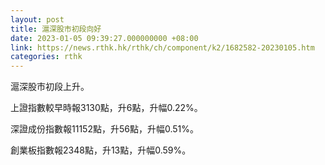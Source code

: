 ```yaml
---
layout: post
title: 滬深股市初段向好
date: 2023-01-05 09:39:27.000000000 +08:00
link: https://news.rthk.hk/rthk/ch/component/k2/1682582-20230105.htm
categories: rthk
---
```


滬深股市初段上升。

上證指數較早時報3130點，升6點，升幅0.22%。

深證成份指數報11152點，升56點，升幅0.51%。

創業板指數報2348點，升13點，升幅0.59%。
